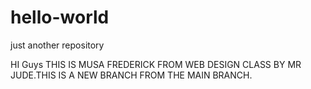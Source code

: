 # hello-world
just another repository

HI Guys THIS IS MUSA FREDERICK FROM WEB DESIGN CLASS BY MR JUDE.THIS IS A NEW BRANCH FROM THE MAIN BRANCH.
